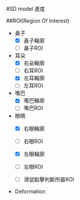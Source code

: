 #SD model 進度

##ROI(Region Of Interest)
* 鼻子
   - [x] 鼻子輪廓
   - [ ] 鼻子ROI
* 耳朵   
   - [x] 右朵輪廓
   - [ ] 右耳ROI
   - [x] 左耳輪廓
   - [ ] 左耳ROI
* 嘴巴
   - [x] 嘴巴輪廓
   - [ ] 嘴巴ROI
* 眼睛
   - [x] 右眼輪廓
   - [ ] 右眼ROI
   - [x] 左眼輪廓    
   - [ ] 左眼ROI
      
  - [ ] 滑鼠點擊判斷所屬ROI


* Deformation   
  

